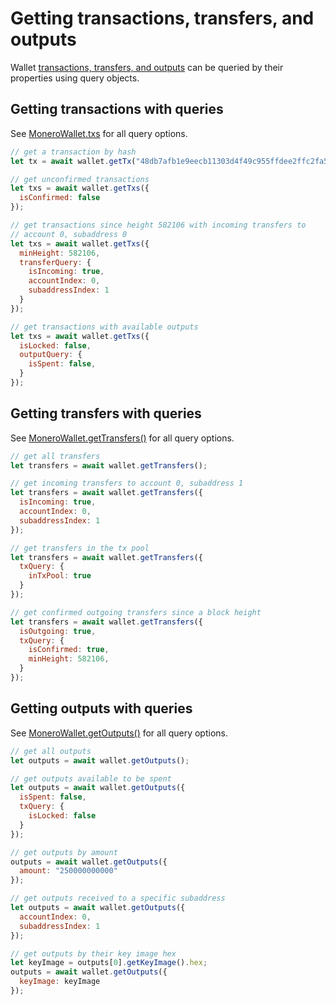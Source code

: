 # Getting transactions, transfers, and outputs

Wallet [transactions, transfers, and outputs](data_model.md) can be queried by their properties using query objects.

## Getting transactions with queries

See [MoneroWallet.txs](https://moneroecosystem.org/monero-javascript/MoneroWallet.html#getTxs) for all query options.

```javascript
// get a transaction by hash
let tx = await wallet.getTx("48db7afb1e9eecb11303d4f49c955ffdee2ffc2fa513b8f05da35ff537744096");
```

```javascript
// get unconfirmed transactions
let txs = await wallet.getTxs({
  isConfirmed: false
});
```

```javascript
// get transactions since height 582106 with incoming transfers to
// account 0, subaddress 0
let txs = await wallet.getTxs({
  minHeight: 582106,
  transferQuery: {
    isIncoming: true,
    accountIndex: 0,
    subaddressIndex: 1
  }
});
```

```javascript
// get transactions with available outputs
let txs = await wallet.getTxs({
  isLocked: false,
  outputQuery: {
    isSpent: false,
  }
});
```

## Getting transfers with queries

See [MoneroWallet.getTransfers()](https://moneroecosystem.org/monero-javascript/MoneroWallet.html#getTransfers) for all query options.

```javascript
// get all transfers
let transfers = await wallet.getTransfers();
```

```javascript
// get incoming transfers to account 0, subaddress 1
let transfers = await wallet.getTransfers({
  isIncoming: true,
  accountIndex: 0,
  subaddressIndex: 1
});
```

```javascript
// get transfers in the tx pool
let transfers = await wallet.getTransfers({
  txQuery: {
    inTxPool: true
  }
});
```

```javascript
// get confirmed outgoing transfers since a block height
let transfers = await wallet.getTransfers({
  isOutgoing: true,
  txQuery: {
    isConfirmed: true,
    minHeight: 582106,
  }
});
```

## Getting outputs with queries

See [MoneroWallet.getOutputs()](https://moneroecosystem.org/monero-javascript/MoneroWallet.html#getOutputs) for all query options.

```javascript
// get all outputs
let outputs = await wallet.getOutputs();
```

```javascript
// get outputs available to be spent
let outputs = await wallet.getOutputs({
  isSpent: false,
  txQuery: {
    isLocked: false
  }
});
```

```javascript
// get outputs by amount
outputs = await wallet.getOutputs({
  amount: "250000000000"
});
```

```javascript
// get outputs received to a specific subaddress
let outputs = await wallet.getOutputs({
  accountIndex: 0,
  subaddressIndex: 1
});
```

```javascript
// get outputs by their key image hex
let keyImage = outputs[0].getKeyImage().hex;
outputs = await wallet.getOutputs({
  keyImage: keyImage
});
```